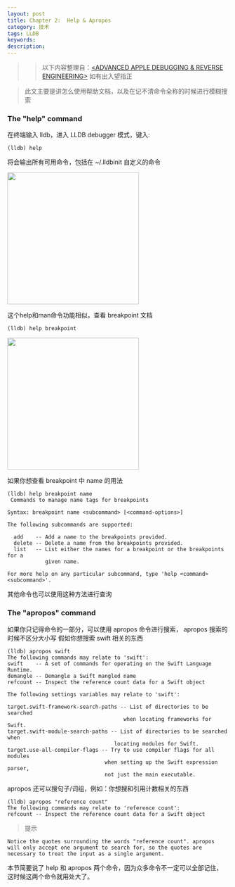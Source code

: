```yaml
---
layout: post
title: Chapter 2:  Help & Apropos
category: 技术
tags: LLDB
keywords:
description:
---
```


> > 以下内容整理自：[<ADVANCED APPLE DEBUGGING & REVERSE ENGINEERING>](https://store.raywenderlich.com/products/advanced-apple-debugging-and-reverse-engineering) 如有出入望指正



> 此文主要是讲怎么使用帮助文档，以及在记不清命令全称的时候进行模糊搜索

### The "help" command

在终端输入 lldb，进入 LLDB debugger 模式，键入:

	(lldb) help

将会输出所有可用命令，包括在 ~/.lldbinit 自定义的命令

<img src="http://olnx7jkmx.bkt.clouddn.com/2017-09-05-LLDB-help" width="300px" />

这个help和man命令功能相似，查看 breakpoint 文档

	(lldb) help breakpoint

<img src="http://olnx7jkmx.bkt.clouddn.com/2017-09-05-LLDB-help-breakpoint" width="300px">

如果你想查看 breakpoint 中 name 的用法

	(lldb) help breakpoint name
	 Commands to manage name tags for breakpoints
	
	Syntax: breakpoint name <subcommand> [<command-options>]
	
	The following subcommands are supported:
	
	  add    -- Add a name to the breakpoints provided.
	  delete -- Delete a name from the breakpoints provided.
	  list   -- List either the names for a breakpoint or the breakpoints for a
	            given name.
	
	For more help on any particular subcommand, type 'help <command> <subcommand>'.	

其他命令也可以使用这种方法进行查询

### The "apropos" command

如果你只记得命令的一部分，可以使用 apropos 命令进行搜索， apropos 搜索的时候不区分大小写
假如你想搜索 swift 相关的东西

	(lldb) apropos swift
	The following commands may relate to 'swift':
	swift    -- A set of commands for operating on the Swift Language Runtime.
	demangle -- Demangle a Swift mangled name
	refcount -- Inspect the reference count data for a Swift object
	
	The following settings variables may relate to 'swift': 
	
	target.swift-framework-search-paths -- List of directories to be searched
	                                     when locating frameworks for Swift.
	target.swift-module-search-paths -- List of directories to be searched when
	                                  locating modules for Swift.
	target.use-all-compiler-flags -- Try to use compiler flags for all modules
	                               when setting up the Swift expression parser,
	                               not just the main executable.

apropos 还可以搜句子/词组，例如：你想搜和引用计数相关的东西

	(lldb) apropos "reference count"
	The following commands may relate to 'reference count':
	refcount -- Inspect the reference count data for a Swift object

> 提示 

	Notice the quotes surrounding the words "reference count". apropos will only accept one argument to search for, so the quotes are necessary to treat the input as a single argument.

本节简要说了 help 和 apropos 两个命令，因为众多命令不一定可以全部记住，这时候这两个命令就用处大了。